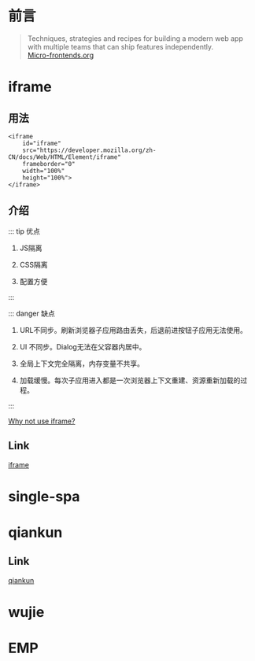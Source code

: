 # 前言
> Techniques, strategies and recipes for building a modern web app with multiple teams that can ship features independently.     
[Micro-frontends.org](https://micro-frontends.org/)

<!-- ![web history]('../public/frontend/miro1.png') -->

# iframe

## 用法

```
<iframe 
    id="iframe"
    src="https://developer.mozilla.org/zh-CN/docs/Web/HTML/Element/iframe"
    frameborder="0" 
    width="100%" 
    height="100%">
</iframe>
```

## 介绍

::: tip 优点

1. JS隔离

2. CSS隔离

3. 配置方便

:::

::: danger 缺点

1. URL不同步。刷新浏览器子应用路由丢失，后退前进按钮子应用无法使用。

2. UI 不同步。Dialog无法在父容器内居中。

3. 全局上下文完全隔离，内存变量不共享。

4. 加载缓慢。每次子应用进入都是一次浏览器上下文重建、资源重新加载的过程。

:::

[Why not use iframe?](https://www.yuque.com/kuitos/gky7yw/gesexv)

## Link

[iframe](https://developer.mozilla.org/zh-CN/docs/Web/HTML/Element/iframe)

# single-spa

# qiankun

## Link
[qiankun](https://qiankun.umijs.org/zh/guide)

# wujie

# EMP